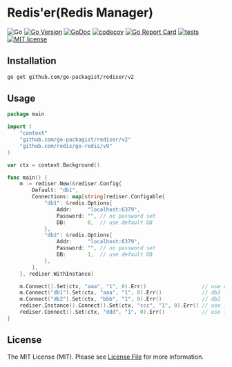 # Redis'er(Redis Manager)

![Go](https://badgen.net/badge/Go/%3E=1.18/green)
[![Go Version](https://badgen.net/github/release/go-packagist/rediser/stable)](https://github.com/go-packagist/rediser/releases)
[![GoDoc](https://pkg.go.dev/badge/github.com/go-packagist/rediser/v2)](https://pkg.go.dev/github.com/go-packagist/rediser/v2)
[![codecov](https://codecov.io/gh/go-packagist/rediser/branch/master/graph/badge.svg?token=5TWGQ9DIRU)](https://codecov.io/gh/go-packagist/rediser)
[![Go Report Card](https://goreportcard.com/badge/github.com/go-packagist/rediser)](https://goreportcard.com/report/github.com/go-packagist/rediser)
[![tests](https://github.com/go-packagist/rediser/actions/workflows/go.yml/badge.svg)](https://github.com/go-packagist/rediser/actions/workflows/go.yml)
[![MIT license](https://img.shields.io/badge/license-MIT-brightgreen.svg)](https://opensource.org/licenses/MIT)

## Installation

```bash
go get github.com/go-packagist/rediser/v2
```

## Usage

```go
package main

import (
	"context"
	"github.com/go-packagist/rediser/v2"
	"github.com/redis/go-redis/v9"
)

var ctx = context.Background()

func main() {
	m := rediser.New(&rediser.Config{
		Default: "db1",
		Connections: map[string]rediser.Configable{
			"db1": &redis.Options{
				Addr:     "localhost:6379",
				Password: "", // no password set
				DB:       0,  // use default DB
			},
			"db2": &redis.Options{
				Addr:     "localhost:6379",
				Password: "", // no password set
				DB:       1,  // use default DB
			},
		},
	}, rediser.WithInstance)

	m.Connect().Set(ctx, "aaa", "1", 0).Err()                  // use default(db1)
	m.Connect("db1").Set(ctx, "aaa", "1", 0).Err()             // db1
	m.Connect("db2").Set(ctx, "bbb", "1", 0).Err()             // db2
	rediser.Instance().Connect().Set(ctx, "ccc", "1", 0).Err() // use instance
	rediser.Connect().Set(ctx, "ddd", "1", 0).Err()            // use instance connect
}
```

## License

The MIT License (MIT). Please see [License File](LICENSE) for more information.